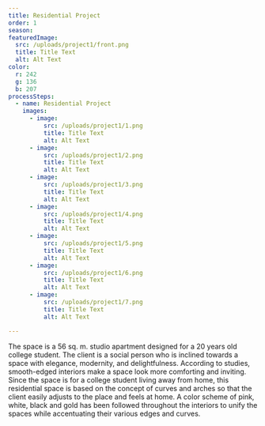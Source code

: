 ```yaml
---
title: Residential Project
order: 1
season:
featuredImage:
  src: /uploads/project1/front.png
  title: Title Text
  alt: Alt Text
color:
  r: 242
  g: 136
  b: 207
processSteps:
  - name: Residential Project
    images:
      - image:
          src: /uploads/project1/1.png
          title: Title Text
          alt: Alt Text
      - image:
          src: /uploads/project1/2.png
          title: Title Text
          alt: Alt Text
      - image:
          src: /uploads/project1/3.png
          title: Title Text
          alt: Alt Text
      - image:
          src: /uploads/project1/4.png
          title: Title Text
          alt: Alt Text
      - image:
          src: /uploads/project1/5.png
          title: Title Text
          alt: Alt Text
      - image:
          src: /uploads/project1/6.png
          title: Title Text
          alt: Alt Text
      - image:
          src: /uploads/project1/7.png
          title: Title Text
          alt: Alt Text

---
```

The space is a 56 sq. m. studio apartment designed for a 20 years old college student. The client is a social person who is inclined towards a space with elegance, modernity, and delightfulness.
According to studies, smooth-edged interiors make a space look more comforting and inviting. Since the space is for a college student living away from home, this residential space is based on the concept of curves and arches so that
the client easily adjusts to the place and feels at home. A 
color scheme of pink, white, black and gold has been
followed throughout the interiors to unify the spaces while 
accentuating their various edges and curves.